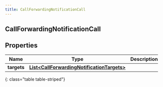 ```yaml
---
title: CallForwardingNotificationCall
---
```

## CallForwardingNotificationCall


## Properties

| Name | Type | Description | Notes |
| ------------ | ------------- | ------------- | ------------- |
| **targets** | [**List&lt;CallForwardingNotificationTargets&gt;**](CallForwardingNotificationTargets.html) |  |  [optional] |
{: class="table table-striped"}



